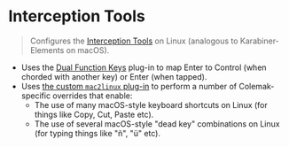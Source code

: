 # Interception Tools

> Configures the [Interception Tools](https://gitlab.com/interception/linux/tools) on Linux (analogous to Karabiner-Elements on macOS).

- Uses the [Dual Function Keys](https://gitlab.com/interception/linux/plugins/dual-function-keys) plug-in to map Enter to Control (when chorded with another key) or Enter (when tapped).
- Uses [the custom `mac2linux` plug-in](support/mac2linux.c) to perform a number of Colemak-specific overrides that enable:
  - The use of many macOS-style keyboard shortcuts on Linux (for things like Copy, Cut, Paste etc).
  - The use of several macOS-style "dead key" combinations on Linux (for typing things like "ñ", "ü" etc).
